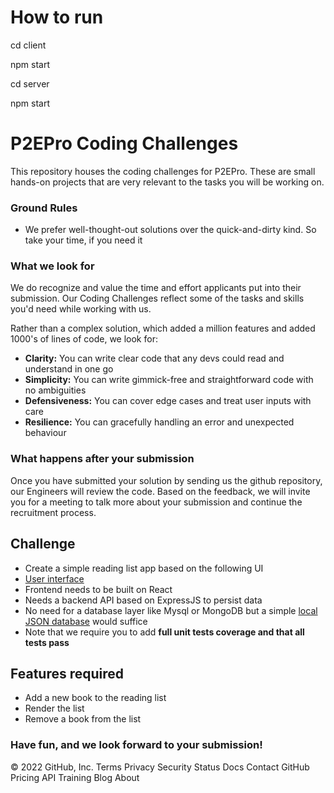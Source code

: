 # How to run

cd client

npm start

cd server

npm start





   
# P2EPro Coding Challenges

This repository houses the coding challenges for P2EPro. These are small hands-on projects that are very relevant to the tasks you will be working on.

### Ground Rules

- We prefer well-thought-out solutions over the quick-and-dirty kind. So take your time, if you need it

### What we look for

We do recognize and value the time and effort applicants put into their submission. Our Coding Challenges reflect some of the tasks and skills you'd need while working with us.

Rather than a complex solution, which added a million features and added 1000's of lines of code, we look for:

- **Clarity:** You can write clear code that any devs could read and understand in one go
- **Simplicity:** You can write gimmick-free and straightforward code with no ambiguities
- **Defensiveness:** You can cover edge cases and treat user inputs with care
- **Resilience:** You can gracefully handling an error and unexpected behaviour

### What happens after your submission

Once you have submitted your solution by sending us the github repository, our Engineers will review the code. Based on the feedback, we will invite you for a meeting to talk more about your submission and continue the recruitment process.

## Challenge

- Create a simple reading list app based on the following UI
- [User interface](https://i.imgur.com/QQMF3G9.png)
- Frontend needs to be built on React
- Needs a backend API based on ExpressJS to persist data
- No need for a database layer like Mysql or MongoDB but a simple [local JSON database](https://www.npmjs.com/package/lowdb) would suffice
- Note that we require you to add **full unit tests coverage and that all tests pass**

## Features required

- Add a new book to the reading list
- Render the list
- Remove a book from the list

### Have fun, and we look forward to your submission!
© 2022 GitHub, Inc.
Terms
Privacy
Security
Status
Docs
Contact GitHub
Pricing
API
Training
Blog
About
